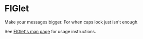 # FIGlet

Make your messages bigger. For when caps lock just isn't enough.

See [FIGlet's man page](http://www.figlet.org/figlet-man.html) for usage instructions.
